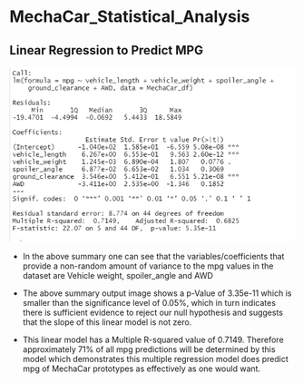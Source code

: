 # MechaCar_Statistical_Analysis

## Linear Regression to Predict MPG

![MechaCar%20Linear%20Regression%20Console](https://github.com/adecoste2/MechaCar_Statistical_Analysis/blob/main/Images/MechaCar%20Linear%20Regression%20Console.png?raw=true)

* In the above summary one can see that the variables/coefficients that provide a non-random amount of variance to the mpg values in the dataset are Vehicle weight,      spoiler_angle and AWD 

* The above summary output image shows a p-Value of 3.35e-11 which is smaller than the significance level of 0.05%, which in turn indicates there is sufficient evidence to reject our null hypothesis and suggests that the slope of this linear model is not zero.

* This linear model has a Multiple R-squared value of 0.7149. Therefore approximately 71% of all mpg predictions will be determined by this model which demonstrates this multiple regression model does predict mpg of MechaCar prototypes as effectively as one would want.

